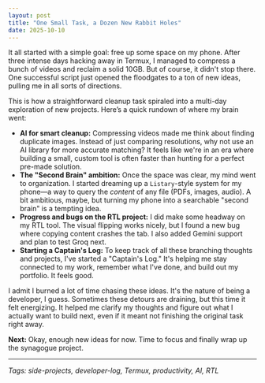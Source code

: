 ```yaml
---
layout: post
title: "One Small Task, a Dozen New Rabbit Holes"
date: 2025-10-10
---
```


It all started with a simple goal: free up some space on my phone. After three intense days hacking away in Termux, I managed to compress a bunch of videos and reclaim a solid 10GB. But of course, it didn't stop there. One successful script just opened the floodgates to a ton of new ideas, pulling me in all sorts of directions.

This is how a straightforward cleanup task spiraled into a multi-day exploration of new projects. Here’s a quick rundown of where my brain went:

*   **AI for smart cleanup:** Compressing videos made me think about finding duplicate images. Instead of just comparing resolutions, why not use an AI library for more accurate matching? It feels like we're in an era where building a small, custom tool is often faster than hunting for a perfect pre-made solution.
*   **The "Second Brain" ambition:** Once the space was clear, my mind went to organization. I started dreaming up a `Listary`-style system for my phone—a way to query the *content* of any file (PDFs, images, audio). A bit ambitious, maybe, but turning my phone into a searchable "second brain" is a tempting idea.
*   **Progress and bugs on the RTL project:** I did make some headway on my RTL tool. The visual flipping works nicely, but I found a new bug where copying content crashes the tab. I also added Gemini support and plan to test Groq next.
*   **Starting a Captain's Log:** To keep track of all these branching thoughts and projects, I've started a "Captain's Log." It's helping me stay connected to my work, remember what I've done, and build out my portfolio. It feels good.

I admit I burned a lot of time chasing these ideas. It's the nature of being a developer, I guess. Sometimes these detours are draining, but this time it felt energizing. It helped me clarify my thoughts and figure out what I actually want to build next, even if it meant not finishing the original task right away.

**Next:** Okay, enough new ideas for now. Time to focus and finally wrap up the synagogue project.

---
*Tags: side-projects, developer-log, Termux, productivity, AI, RTL*
